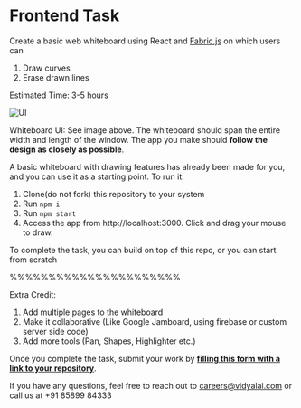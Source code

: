 
# Frontend Task
Create a basic web whiteboard using React and [Fabric.js](http://fabricjs.com/articles/) on which users can
1. Draw curves
2. Erase drawn lines

Estimated Time: 3-5 hours

![UI](https://user-images.githubusercontent.com/67888574/104806160-65b99100-57fb-11eb-8176-4a741f1c4437.png)

Whiteboard UI: See image above. The whiteboard should span the entire width and length of the window. The app you make should **follow the design as closely as possible**.

A basic whiteboard with drawing features has already been made for you, and you can use it as a starting point. To run it:

1. Clone(do not fork) this repository to your system
2. Run `npm i`
3. Run `npm start`
4. Access the app from http://localhost:3000. Click and drag your mouse to draw.

To complete the task, you can build on top of this repo, or you can start from scratch

$%%%%%%%%%%%%%%%%%%%%%%%%%%%%%%%%%%%%%%%%%%%%%%%%%$$$$$$$$$$$$$$$$$$$$$$$$$$$$$$%%%%%%%%%%%%%%%%%%%%%%%%%%%%%%%$$$$$$$$$$$$$$$$$$$$$$$$$$$$$%%%%%%%%%%%%%%%%%%%%%%

Extra Credit:
1. Add multiple pages to the whiteboard
2. Make it collaborative (Like Google Jamboard, using firebase or custom server side code)
3. Add more tools (Pan, Shapes, Highlighter etc.)

Once you complete the task, submit your work by [**filling this form with a link to your repository**](https://forms.gle/d7gBSwfFf6FjQdeZA).

If you have any questions, feel free to reach out to careers@vidyalai.com or call us at +91 85899 84333
